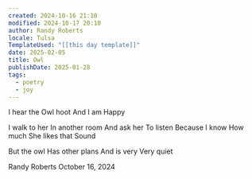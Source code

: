```yaml
---
created: 2024-10-16 21:10
modified: 2024-10-17 20:10
author: Randy Roberts
locale: Tulsa
TemplateUsed: "[[this day template]]"
date: 2025-02-05
title: Owl
publishDate: 2025-01-28
tags:
  - poetry
  - joy
---
```

I hear the 
Owl hoot
And I am
Happy 

I walk to her
In another room
And ask her
To listen
Because I know
How much
She likes that 
Sound 

But the owl
Has other plans
And is very 
Very quiet 

Randy Roberts October 16, 2024
